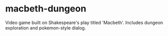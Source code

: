 # macbeth-dungeon
Video game built on Shakespeare's play titled 'Macbeth'. Includes dungeon exploration and pokemon-style dialog.
